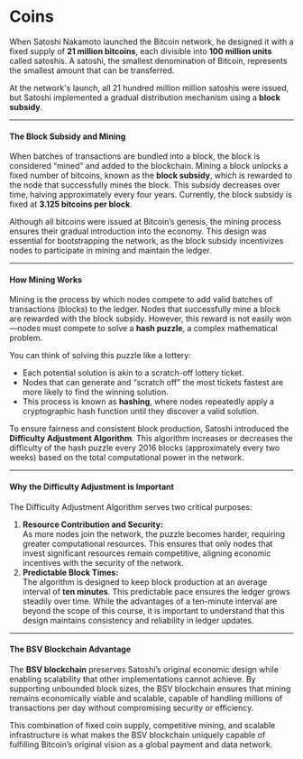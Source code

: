 # Coins

When Satoshi Nakamoto launched the Bitcoin network, he designed it with a fixed supply of **21 million bitcoins**, each divisible into **100 million units** called satoshis. A satoshi, the smallest denomination of Bitcoin, represents the smallest amount that can be transferred.

At the network's launch, all 21 hundred million million satoshis were issued, but Satoshi implemented a gradual distribution mechanism using a **block subsidy**.

***

#### **The Block Subsidy and Mining**

When batches of transactions are bundled into a block, the block is considered “mined” and added to the blockchain. Mining a block unlocks a fixed number of bitcoins, known as the **block subsidy**, which is rewarded to the node that successfully mines the block. This subsidy decreases over time, halving approximately every four years. Currently, the block subsidy is fixed at **3.125 bitcoins per block**.

Although all bitcoins were issued at Bitcoin’s genesis, the mining process ensures their gradual introduction into the economy. This design was essential for bootstrapping the network, as the block subsidy incentivizes nodes to participate in mining and maintain the ledger.

***

#### **How Mining Works**

Mining is the process by which nodes compete to add valid batches of transactions (blocks) to the ledger. Nodes that successfully mine a block are rewarded with the block subsidy. However, this reward is not easily won—nodes must compete to solve a **hash puzzle**, a complex mathematical problem.

You can think of solving this puzzle like a lottery:

* Each potential solution is akin to a scratch-off lottery ticket.
* Nodes that can generate and “scratch off” the most tickets fastest are more likely to find the winning solution.
* This process is known as **hashing**, where nodes repeatedly apply a cryptographic hash function until they discover a valid solution.

To ensure fairness and consistent block production, Satoshi introduced the **Difficulty Adjustment Algorithm**. This algorithm increases or decreases the difficulty of the hash puzzle every 2016 blocks (approximately every two weeks) based on the total computational power in the network.

***

#### **Why the Difficulty Adjustment is Important**

The Difficulty Adjustment Algorithm serves two critical purposes:

1. **Resource Contribution and Security:**\
   As more nodes join the network, the puzzle becomes harder, requiring greater computational resources. This ensures that only nodes that invest significant resources remain competitive, aligning economic incentives with the security of the network.
2. **Predictable Block Times:**\
   The algorithm is designed to keep block production at an average interval of **ten minutes**. This predictable pace ensures the ledger grows steadily over time. While the advantages of a ten-minute interval are beyond the scope of this course, it is important to understand that this design maintains consistency and reliability in ledger updates.

***

#### **The BSV Blockchain Advantage**

The **BSV blockchain** preserves Satoshi’s original economic design while enabling scalability that other implementations cannot achieve. By supporting unbounded block sizes, the BSV blockchain ensures that mining remains economically viable and scalable, capable of handling millions of transactions per day without compromising security or efficiency.

This combination of fixed coin supply, competitive mining, and scalable infrastructure is what makes the BSV blockchain uniquely capable of fulfilling Bitcoin’s original vision as a global payment and data network.
